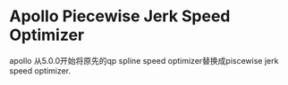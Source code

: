# Apollo Piecewise Jerk Speed Optimizer
apollo 从5.0.0开始将原先的qp spline speed optimizer替换成piscewise jerk speed optimizer.


